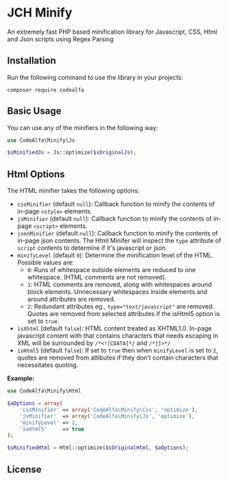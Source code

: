 # JCH Minify
An extremely fast PHP based minification library for Javascript, CSS, Html and Json scripts using Regex Parsing

## Installation
Run the following command to use the library in your projects:
```
composer require codealfa
```

## Basic Usage
You can use any of the minifiers in the following way:

```php
use CodeAlfa\Minify\Js

$sMinifiedJs = Js::optimize($sOriginalJs);
```

## Html Options
The HTML minifier takes the following options:

* `cssMinifier` (default `null`): Callback function to minify the contents of in-page `<style>` elements.
* `jsMinifier` (default `null`): Callback function to minify the contents of in-page `<script>` elements.
* `jsonMinifier` (default `null`): Callback function to minify the contents of in-page json contents. The Html Minifer will inspect the `type` attribute of `script` contents to determine if it's javascript or json.
* `minifyLevel` (default `0`): Determine the minification level of the HTML. Possible values are:
  * `0`: Runs of whitespace outside elements are reduced to one whitespace. (HTML comments are not removed).
  * `1`: HTML comments are removed, along with whitespaces around block elements. Unnecessary whitespaces inside elements and around attributes are removed.
  * `2`: Redundant attributes eg., `type="text/javascript"` are removed. Quotes are removed from selected attributes if the isHtml5 option is set to `true`.
* `isXhtml` (default `false`): HTML content treated as XHTML1.0. In-page javascript content with that contains characters that needs escaping in XML will be surrounded by `/*<![CDATA[*/` and `/*]]>*/`
* `isHtml5` (default `false`): If set to `true` then when `minifyLevel` is set to `2`, quotes are removed from attibutes if they don't contain characters that necessitates quoting.

**Example:**
```php
use CodeAlfa\Minify\Html

$aOptions = array(
    'cssMinifier' => array('CodeAlfa\Minify\Css', 'optimize'),
    'jsMinifier'  => array('CodeAlfa\Minify\Js', 'optimize'),
    'minifyLevel' => 2,
    'isHtml5'     => true
);

$sMinifiedHtml = Html::optimize($sOriginalHtml, $aOptions);
```

## License

